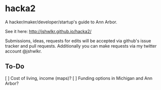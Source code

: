 hacka2
======

A hacker/maker/developer/startup's guide to Ann Arbor.

See it here: http://jshwlkr.github.io/hacka2/

Submissions, ideas, requests for edits will be accepted via github's issue tracker and pull requests. Additionally you can make requests via my twitter account @jshwlkr.


To-Do
------
[ ] Cost of living, income (maps)?
[ ] Funding options in Michigan and Ann Arbor?
